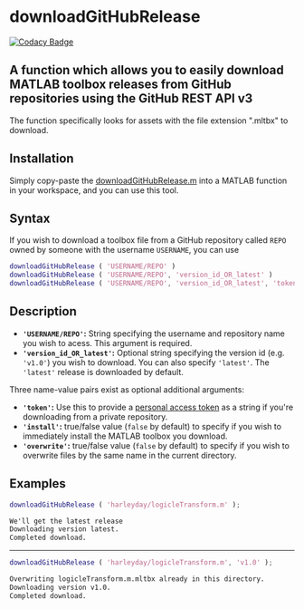 # downloadGitHubRelease

[![Codacy Badge](https://api.codacy.com/project/badge/Grade/8f178489c803497697f41941752573cb)](https://app.codacy.com/app/harleyday/downloadGitHubRelease?utm_source=github.com&utm_medium=referral&utm_content=harleyday/downloadGitHubRelease&utm_campaign=Badge_Grade_Dashboard)

## A function which allows you to easily download MATLAB toolbox releases from GitHub repositories using the GitHub REST API v3

The function specifically looks for assets with the file extension ".mltbx" to download.

## Installation

Simply copy-paste the [downloadGitHubRelease.m](https://github.com/harleyday/downloadGitHubRelease/blob/master/downloadGitHubRelease.m) into a MATLAB function in your workspace, and you can use this tool.

## Syntax

If you wish to download a toolbox file from a GitHub repository called `REPO` owned by someone with the username `USERNAME`, you can use

```MATLAB
downloadGitHubRelease ( 'USERNAME/REPO' )
downloadGitHubRelease ( 'USERNAME/REPO', 'version_id_OR_latest' )
downloadGitHubRelease ( 'USERNAME/REPO', 'version_id_OR_latest', 'token', PERSONAL_ACESS_TOKEN, 'install', true/false, 'overwrite', true/false )
```

## Description

-   **`'USERNAME/REPO'`:** String specifying the username and repository name you wish to acess. This argument is required.
-   **`'version_id_OR_latest'`:** Optional string specifying the version id (e.g. `'v1.0'`) you wish to download. You can also specify `'latest'`. The `'latest'` release is downloaded by default.

Three name-value pairs exist as optional additional arguments:

-   **`'token'`:** Use this to provide a [personal access token](https://github.com/settings/tokens) as a string if you're downloading from a private repository.
-   **`'install'`:** true/false value (`false` by default) to specify if you wish to immediately install the MATLAB toolbox you download.
-   **`'overwrite'`:** true/false value (`false` by default) to specify if you wish to overwrite files by the same name in the current directory.

## Examples

```MATLAB
downloadGitHubRelease ( 'harleyday/logicleTransform.m' );
```

```HTML
We'll get the latest release
Downloading version latest.
Completed download.
```

* * *

```MATLAB
downloadGitHubRelease ( 'harleyday/logicleTransform.m', 'v1.0' );
```

```HTML
Overwriting logicleTransform.m.mltbx already in this directory.
Downloading version v1.0.
Completed download.
```
